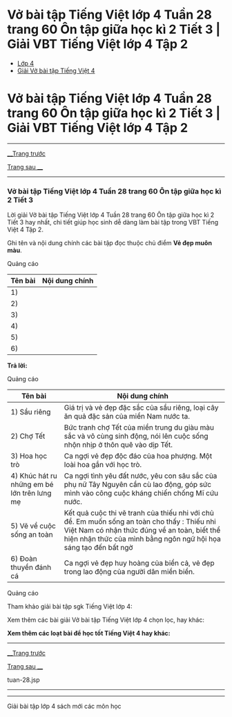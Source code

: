# Vở bài tập Tiếng Việt lớp 4 Tuần 28 trang 60 Ôn tập giữa học kì 2 Tiết 3 | Giải VBT Tiếng Việt lớp 4 Tập 2

  * [Lớp 4](https://vietjack.com/series/lop-4.jsp)
  * [Giải Vở bài tập Tiếng Việt 4](https://vietjack.com/giai-vo-bai-tap-tieng-viet-4/index.jsp)



# Vở bài tập Tiếng Việt lớp 4 Tuần 28 trang 60 Ôn tập giữa học kì 2 Tiết 3 | Giải VBT Tiếng Việt lớp 4 Tập 2

* * *

[__Trang trước](https://vietjack.com/giai-vo-bai-tap-tieng-viet-4/tuan-28.jsp)

[Trang sau __](https://vietjack.com/giai-vo-bai-tap-tieng-viet-4/tuan-28.jsp)

* * *

### Vở bài tập Tiếng Việt lớp 4 Tuần 28 trang 60 Ôn tập giữa học kì 2 Tiết 3

Lời giải Vở bài tập Tiếng Việt lớp 4 Tuần 28 trang 60 Ôn tập giữa học kì 2 Tiết 3 hay nhất, chi tiết giúp học sinh dễ dàng làm bài tập trong VBT Tiếng Việt 4 Tập 2.

Ghi tên và nội dung chính các bài tập đọc thuộc chủ điểm **Vẻ đẹp muôn màu**.

Quảng cáo

Tên bài|  Nội dung chính  
---|---  
1) |   
2) |   
3) |   
4) |   
5) |   
6) |   
  
**Trả lời:**

Quảng cáo

Tên bài|  Nội dung chính  
---|---  
1) Sầu riêng |  Giá trị và vẻ đẹp đặc sắc của sầu riêng, loại cây ăn quả đặc sản của miền Nam nước ta.  
2) Chợ Tết|  Bức tranh chợ Tết của miền trung du giàu màu sắc và vô cùng sinh động, nói lên cuộc sống nhộn nhịp ở thôn quê vào dịp Tết.  
3) Hoa học trò|  Ca ngợi vẻ đẹp độc đáo của hoa phượng. Một loài hoa gắn với học trò.  
4) Khúc hát ru những em bé lớn trên lưng mẹ| Ca ngợi tình yêu đất nước, yêu con sâu sắc của phụ nữ Tây Nguyên cần cù lao động, góp sức mình vào công cuộc kháng chiến chống Mĩ cứu nước.   
5) Vẽ về cuộc sống an toàn| Kết quả cuộc thi vẽ tranh của thiếu nhi với chủ đề. Em muốn sống an toàn cho thấy : Thiếu nhi Việt Nam có nhận thức đúng về an toàn, biết thể hiện nhận thức của mình bằng ngôn ngữ hội họa sáng tạo đến bất ngờ   
6) Đoàn thuyền đánh cá|  Ca ngợi vẻ đẹp huy hoàng của biển cả, vẻ đẹp trong lao động của người dân miền biển.  
  
Quảng cáo

Tham khảo giải bài tập sgk Tiếng Việt lớp 4:

Xem thêm các bài giải Vở bài tập Tiếng Việt lớp 4 chọn lọc, hay khác:

**Xem thêm các loạt bài để học tốt Tiếng Việt 4 hay khác:**

* * *

[__Trang trước](https://vietjack.com/giai-vo-bai-tap-tieng-viet-4/tuan-28.jsp)

[Trang sau __](https://vietjack.com/giai-vo-bai-tap-tieng-viet-4/tuan-28.jsp)

tuan-28.jsp

* * *

* * *

Giải bài tập lớp 4 sách mới các môn học
